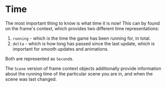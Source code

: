 # Time

The most important thing to know is what time it is now! This can by found on the frame's context, which provides two different time representations:

1. `running` - which is the time the game has been running for, in total.
2. `delta` - which is how long has passed since the last update, which is important for smooth updates and animations.

Both are represented as `Second`s.

The `Scene` version of frame context objects additionally provide information about the running time of the particular scene you are in, and when the scene was last changed.

